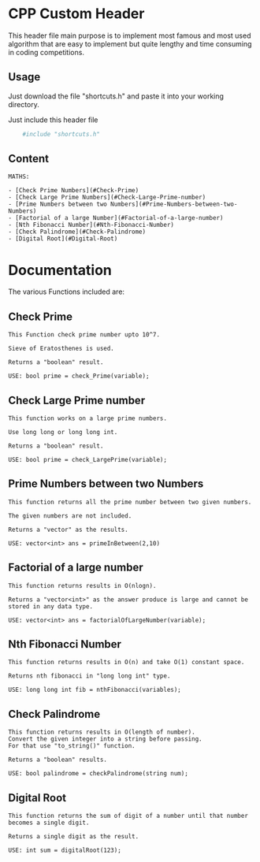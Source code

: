 
# CPP Custom Header

This header file main purpose is to implement most famous and most used algorithm that are easy to implement but quite lengthy and time consuming in coding competitions.




## Usage

Just download the file "shortcuts.h" and paste it into your working directory.

Just include this header file

```bash
    #include "shortcuts.h"
```
    
## Content

    MATHS:

    - [Check Prime Numbers](#Check-Prime)
    - [Check Large Prime Numbers](#Check-Large-Prime-number)
    - [Prime Numbers between two Numbers](#Prime-Numbers-between-two-Numbers)
    - [Factorial of a large Number](#Factorial-of-a-large-number)
    - [Nth Fibonacci Number](#Nth-Fibonacci-Number)
    - [Check Palindrome](#Check-Palindrome)
    - [Digital Root](#Digital-Root)



# Documentation

The various Functions included are:

## Check Prime 
    
    This Function check prime number upto 10^7.

    Sieve of Eratosthenes is used.
    
    Returns a "boolean" result.
    
    USE: bool prime = check_Prime(variable);

## Check Large Prime number

    This function works on a large prime numbers.

    Use long long or long long int. 

    Returns a "boolean" result.

    USE: bool prime = check_LargePrime(variable);

## Prime Numbers between two Numbers

    This function returns all the prime number between two given numbers.

    The given numbers are not included.

    Returns a "vector" as the results.

    USE: vector<int> ans = primeInBetween(2,10)

## Factorial of a large number

    This function returns results in O(nlogn).

    Returns a "vector<int>" as the answer produce is large and cannot be stored in any data type.

    USE: vector<int> ans = factorialOfLargeNumber(variable);

## Nth Fibonacci Number

    This function returns results in O(n) and take O(1) constant space.

    Returns nth fibonacci in "long long int" type.

    USE: long long int fib = nthFibonacci(variables);

## Check Palindrome
    This function returns results in O(length of number).
    Convert the given integer into a string before passing.
    For that use "to_string()" function.

    Returns a "boolean" results.

    USE: bool palindrome = checkPalindrome(string num);

## Digital Root
    This function returns the sum of digit of a number until that number becomes a single digit.

    Returns a single digit as the result.

    USE: int sum = digitalRoot(123);     





    
    
